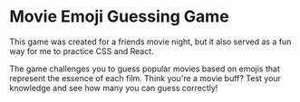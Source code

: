 # Movie Emoji Guessing Game

This game was created for a friends movie night, but it also served as a fun way for me to practice CSS and React.

The game challenges you to guess popular movies based on emojis that represent the essence of each film. Think you're a movie buff? Test your knowledge and see how many you can guess correctly!


